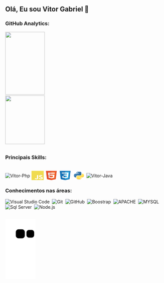 ## Olá, Eu sou Vitor Gabriel 👋

### GitHub Analytics:
<p align="left">
  
<img height="200px" width="50%" src="https://github-readme-stats-eight-theta.vercel.app/api?username=VitorTo&show_icons=true&bg_color=DEG,05122A,0C3787,4F8DFF&text_color=8BFFBF&icon_color=0CF574&title_color=fff"/>
<img height="155px" width="50%"  src="https://github-readme-stats-eight-theta.vercel.app/api/top-langs/?username=VitorTo&layout=compact&langs_count=8&&bg_color=DEG,0CF574,00341B,000000&text_color=8BFFBF&icon_color=0CF574&title_color=0CF574&"/>
 </p>
 
##

### Principais Skills:
  
<div style="display: inline_block"><br>
  <img align="center" alt="Vitor-Php" height="50" width="40" src = "https://cdn.jsdelivr.net/gh/devicons/devicon/icons/php/php-original.svg" />
  <img align="center" alt="Vitor-Js" height="30" width="40" src="https://raw.githubusercontent.com/devicons/devicon/master/icons/javascript/javascript-plain.svg">
  <img align="center" alt="Vitor-HTML" height="30" width="40" src="https://raw.githubusercontent.com/devicons/devicon/master/icons/html5/html5-original.svg">
  <img align="center" alt="Vitor-CSS" height="30" width="40" src="https://raw.githubusercontent.com/devicons/devicon/master/icons/css3/css3-original.svg">
  <img align="center" alt="Vitor-Python" height="30" width="40" src="https://raw.githubusercontent.com/devicons/devicon/master/icons/python/python-original.svg">
  <img align="center" alt="Vitor-Java" height="30" width="40" src = "https://cdn.jsdelivr.net/gh/devicons/devicon/icons/java/java-original-wordmark.svg" />
  
  ### Conhecimentos nas áreas:
  
  ![Visual Studio Code](https://img.shields.io/badge/-Visual%20Studio%20Code-05122A?style=for-the-badge&logo=visual-studio-code&logoColor=007ACC)&nbsp;
  ![Git](https://img.shields.io/badge/-Git-05122A?style=for-the-badge&logo=git)&nbsp;
  ![GitHub](https://img.shields.io/badge/-GitHub-05122A?style=for-the-badge&logo=github)&nbsp;
  ![Boostrap](https://img.shields.io/badge/-boostrap-05122A?style=for-the-badge&logo=bootstrap)&nbsp;
  ![APACHE](https://img.shields.io/badge/-APACHE-05122A?style=for-the-badge&logo=apache)&nbsp;
  ![MYSQL](https://img.shields.io/badge/-MYSQL-05122A?style=for-the-badge&logo=MYSQL)&nbsp;
  ![Sql Server](https://img.shields.io/badge/-Sql%20Server-05122A?style=for-the-badge&logo=Sql)&nbsp;
  ![Node.js](https://img.shields.io/badge/-Node.js-05122A?style=for-the-badge&logo=node.js)&nbsp;
  
</div>

##

<div>
  
![Snake animation](https://github.com/VitorTo/VitorTo/blob/output/github-contribution-grid-snake.svg)
  
</div>

